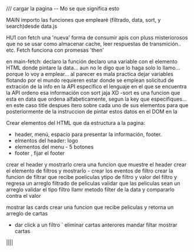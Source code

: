 
/// cargar la pagina -- Mo se que significa esto

MAIN
importo las funciones que emplearé (filtrado, data, sort, y search)desde data.js

HU1
con fetch
una 'nueva' forma de consumir apis con pluss misteriorosos que no se usar como almacenar cache, leer respuestas de transmición.. etc.
Fetch funciona con promesas 'then'

en main-fetch:
declaro la función
declaro una variable con el elemento HTML donde pintare la data... aun no le digo que lo haga solo lo llamo... porque lo voy a emplear... al parecer es mala  practica dejar variables flotando por el mundo requieren estar donde  se emplean
solicitud de extración de la info en la API
especifico el lenguaje en el que se encuentra la API
ordeno esa información con sort jaja XD
    -sort es una funcion que esta en data que ordena alfabeticamente, segun la key que especifiques... en este caso title
despues itero sobre cada uno de sus elementos para que posteriormente
de la instruccion de pintar estos datos en el DOM en la 



Crear elementos del HTML  que da estructura a la pagina:
- header, menú, espacio para presentar la información, footer.
- elmentos del header:  logo
- elementos del menu - 5 botones
- footer , fijar el footer



crear el header y mostrarlo
    crera una funcion que muestre el header 
crear el elemento de filtros y mostrarlo 
    - crear los eventos de filtro
    crear la funcion de filtrar que recibe poeliculas ytipo de filtro y valor del filtro y regresa un arreglo filtrado de peliculas 
        validar que las peliculas sean un arreglo 
        validar el tipo filtro 
        llamr metodo filter  de la data y compararlo contra el valor 

mostrar las cards 
    crear una funcion que recibe peliculas y retorna un arreglo de cartas 

- dar click a un filtro `
    eliminar cartas anterores
    mandar filtar 
    mostrar cartas

||||


